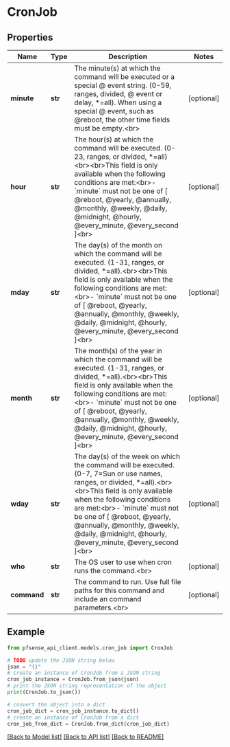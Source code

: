 # CronJob


## Properties

Name | Type | Description | Notes
------------ | ------------- | ------------- | -------------
**minute** | **str** | The minute(s) at which the command will be executed or a special @ event string. (0-59, ranges, divided, @ event or delay, *&#x3D;all). When using a special @ event, such as @reboot, the other time fields must be empty.&lt;br&gt; | [optional] 
**hour** | **str** | The hour(s) at which the command will be executed. (0-23, ranges, or divided, *&#x3D;all)&lt;br&gt;&lt;br&gt;This field is only available when the following conditions are met:&lt;br&gt;- &#x60;minute&#x60; must not be one of [ @reboot, @yearly, @annually, @monthly, @weekly, @daily, @midnight, @hourly, @every_minute, @every_second ]&lt;br&gt; | [optional] 
**mday** | **str** | The day(s) of the month on which the command will be executed. (1-31, ranges, or divided, *&#x3D;all).&lt;br&gt;&lt;br&gt;This field is only available when the following conditions are met:&lt;br&gt;- &#x60;minute&#x60; must not be one of [ @reboot, @yearly, @annually, @monthly, @weekly, @daily, @midnight, @hourly, @every_minute, @every_second ]&lt;br&gt; | [optional] 
**month** | **str** | The month(s) of the year in which the command will be executed. (1-31, ranges, or divided, *&#x3D;all).&lt;br&gt;&lt;br&gt;This field is only available when the following conditions are met:&lt;br&gt;- &#x60;minute&#x60; must not be one of [ @reboot, @yearly, @annually, @monthly, @weekly, @daily, @midnight, @hourly, @every_minute, @every_second ]&lt;br&gt; | [optional] 
**wday** | **str** | The day(s) of the week on which the command will be executed. (0-7, 7&#x3D;Sun or use names, ranges, or divided, *&#x3D;all).&lt;br&gt;&lt;br&gt;This field is only available when the following conditions are met:&lt;br&gt;- &#x60;minute&#x60; must not be one of [ @reboot, @yearly, @annually, @monthly, @weekly, @daily, @midnight, @hourly, @every_minute, @every_second ]&lt;br&gt; | [optional] 
**who** | **str** | The OS user to use when cron runs the command.&lt;br&gt; | [optional] 
**command** | **str** | The command to run. Use full file paths for this command and include an command parameters.&lt;br&gt; | [optional] 

## Example

```python
from pfsense_api_client.models.cron_job import CronJob

# TODO update the JSON string below
json = "{}"
# create an instance of CronJob from a JSON string
cron_job_instance = CronJob.from_json(json)
# print the JSON string representation of the object
print(CronJob.to_json())

# convert the object into a dict
cron_job_dict = cron_job_instance.to_dict()
# create an instance of CronJob from a dict
cron_job_from_dict = CronJob.from_dict(cron_job_dict)
```
[[Back to Model list]](../README.md#documentation-for-models) [[Back to API list]](../README.md#documentation-for-api-endpoints) [[Back to README]](../README.md)


